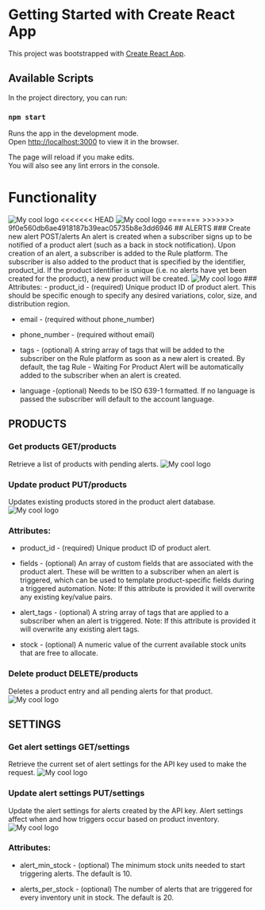 # Getting Started with Create React App

This project was bootstrapped with [Create React App](https://github.com/facebook/create-react-app).

## Available Scripts

In the project directory, you can run:

### `npm start`

Runs the app in the development mode.\
Open [http://localhost:3000](http://localhost:3000) to view it in the browser.

The page will reload if you make edits.\
You will also see any lint errors in the console.



# Functionality 
<img src="/public/images/apiKey.png" alt="My cool logo"/>
<<<<<<< HEAD
<img src="/public/images/home.png" alt="My cool logo"/>
=======
>>>>>>> 9f0e560db6ae4918187b39eac05735b8e3dd6946
## ALERTS  
### Create new alert POST/alerts
An alert is created when a subscriber signs up to be notified of a product alert (such as a back in stock notification). Upon creation of an alert, a subscriber is added to the Rule platform. The subscriber is also added to the product that is specified by the identifier, product_id. If the product identifier is unique (i.e. no alerts have yet been created for the product), a new product will be created.
<img src="/public/images/createAlert.png" alt="My cool logo"/>
### Attributes:
- product_id - (required) Unique product ID of product alert. This should be specific enough to specify any desired variations, color, size, and distribution region.

- email - (required without phone_number)

- phone_number - (required without email)

- tags - (optional) A string array of tags that will be added to the subscriber on the Rule platform as soon as a new alert is created. By default, the tag Rule - Waiting For Product Alert will be automatically added to the subscriber when an alert is created.

-  language -(optional) Needs to be ISO 639-1 formatted. If no language is passed the subscriber will default to the account language.


## PRODUCTS  
### Get products GET/products
Retrieve a list of products with pending alerts.
<img src="/public/images/getProducts.png" alt="My cool logo"/>

### Update product PUT/products
Updates existing products stored in the product alert database.
<img src="/public/images/updateProducts.png" alt="My cool logo"/>
### Attributes:
- product_id - (required) Unique product ID of product alert.

- fields - (optional) An array of custom fields that are associated with the product alert. These will be written to a subscriber when an alert is triggered, which can be used to template product-specific fields during a triggered automation. Note: If this attribute is provided it will overwrite any existing key/value pairs.

- alert_tags - (optional) A string array of tags that are applied to a subscriber when an alert is triggered. Note: If this attribute is provided it will overwrite any existing alert tags.

- stock - (optional) A numeric value of the current available stock units that are free to allocate.


### Delete product DELETE/products
Deletes a product entry and all pending alerts for that product.
<img src="/public/images/deleteProducts.png" alt="My cool logo"/>

## SETTINGS  
### Get alert settings GET/settings
Retrieve the current set of alert settings for the API key used to make the request.
<img src="/public/images/getAlertsSettings.png" alt="My cool logo"/>

### Update alert settings PUT/settings
Update the alert settings for alerts created by the API key. Alert settings affect when and how triggers occur based on product inventory.
<img src="/public/images/updateAlertSettings.png" alt="My cool logo"/>
### Attributes:
- alert_min_stock - (optional) The minimum stock units needed to start triggering alerts. The default is 10.

- alerts_per_stock - (optional) The number of alerts that are triggered for every inventory unit in stock. The default is 20.


